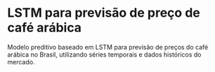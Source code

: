 # LSTM para previsão de preço de café arábica
Modelo preditivo baseado em LSTM para previsão de preços do café arábica no Brasil, utilizando séries temporais e dados históricos do mercado.
